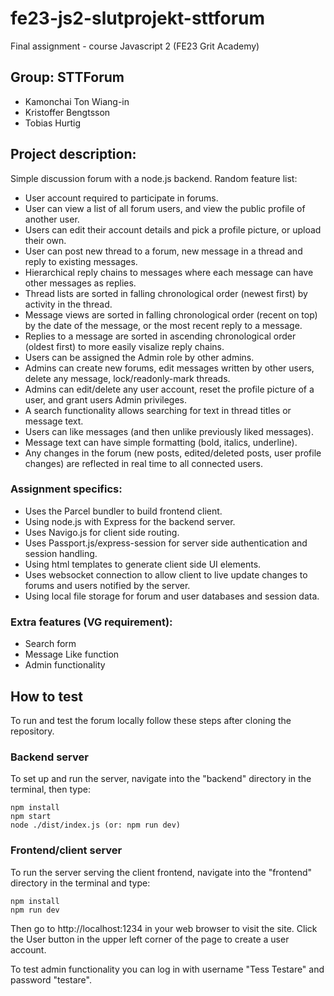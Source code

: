 # fe23-js2-slutprojekt-sttforum
Final assignment - course Javascript 2 (FE23 Grit Academy)

## Group: STTForum
* Kamonchai Ton Wiang-in
* Kristoffer Bengtsson
* Tobias Hurtig

## Project description:
Simple discussion forum with a node.js backend. Random feature list:
* User account required to participate in forums.
* User can view a list of all forum users, and view the public profile of another user. 
* Users can edit their account details and pick a profile picture, or upload their own. 
* User can post new thread to a forum, new message in a thread and reply to existing messages.
* Hierarchical reply chains to messages where each message can have other messages as replies.
* Thread lists are sorted in falling chronological order (newest first) by activity in the thread.
* Message views are sorted in falling chronological order (recent on top) by the date of the message, or the most recent reply to a message.
* Replies to a message are sorted in ascending chronological order (oldest first) to more easily visalize reply chains.
* Users can be assigned the Admin role by other admins. 
* Admins can create new forums, edit messages written by other users, delete any message, lock/readonly-mark threads.
* Admins can edit/delete any user account, reset the profile picture of a user, and grant users Admin privileges. 
* A search functionality allows searching for text in thread titles or message text.
* Users can like messages (and then unlike previously liked messages).
* Message text can have simple formatting (bold, italics, underline).
* Any changes in the forum (new posts, edited/deleted posts, user profile changes) are reflected in real time to all connected users.

### Assignment specifics:
* Uses the Parcel bundler to build frontend client. 
* Using node.js with Express for the backend server.
* Uses Navigo.js for client side routing.
* Uses Passport.js/express-session for server side authentication and session handling. 
* Using html templates to generate client side UI elements.
* Uses websocket connection to allow client to live update changes to forums and users notified by the server. 
* Using local file storage for forum and user databases and session data. 

### Extra features (VG requirement):
* Search form
* Message Like function
* Admin functionality


## How to test
To run and test the forum locally follow these steps after cloning the repository. 

### Backend server
To set up and run the server, navigate into the "backend" directory in the terminal, then type:
```
npm install
npm start
node ./dist/index.js (or: npm run dev)
```
### Frontend/client server
To run the server serving the client frontend, navigate into the "frontend" directory in the terminal and type:
```
npm install
npm run dev
```
Then go to http://localhost:1234 in your web browser to visit the site. Click the User button in the upper left corner of the page to create a user account. 

To test admin functionality you can log in with username "Tess Testare" and password "testare".

